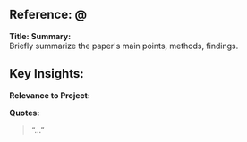 ## Reference: @

**Title:** 
**Summary:**  
Briefly summarize the paper's main points, methods, findings.

**Key Insights:**  
- 

**Relevance to Project:**  


**Quotes:**  
> “...”
